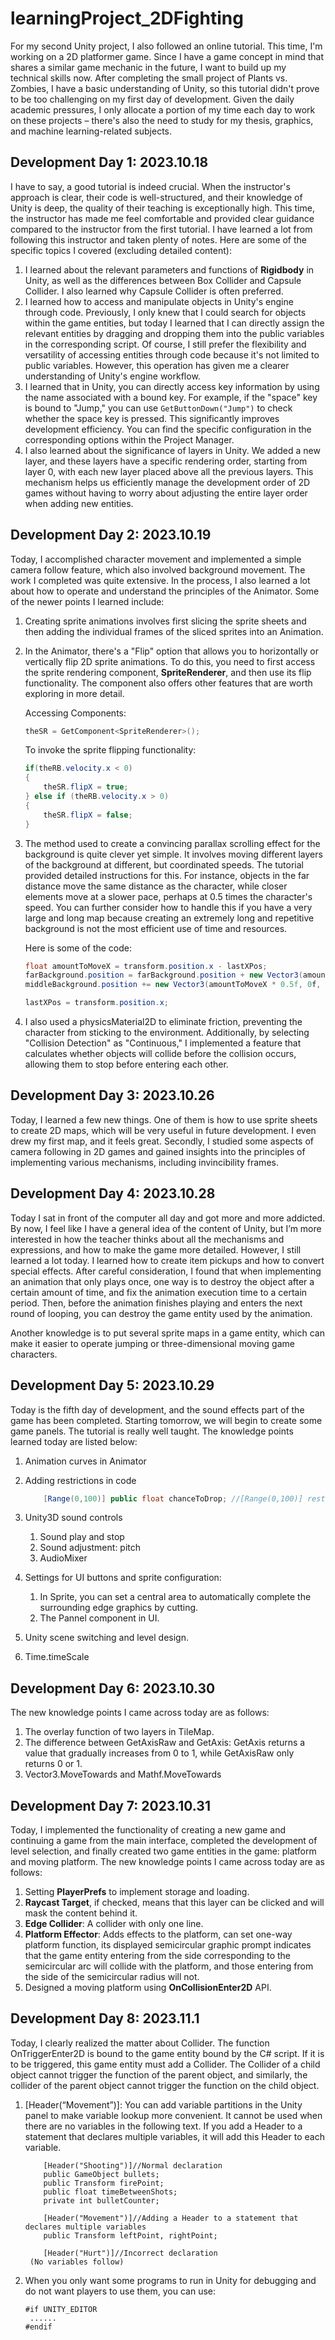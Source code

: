 # learningProject_2DFighting

For my second Unity project, I also followed an online tutorial. This time, I'm working on a 2D platformer game. Since I have a game concept in mind that shares a similar game mechanic in the future, I want to build up my technical skills now. After completing the small project of Plants vs. Zombies, I have a basic understanding of Unity, so this tutorial didn't prove to be too challenging on my first day of development. Given the daily academic pressures, I only allocate a portion of my time each day to work on these projects – there's also the need to study for my thesis, graphics, and machine learning-related subjects.

## Development Day 1: 2023.10.18

I have to say, a good tutorial is indeed crucial. When the instructor's approach is clear, their code is well-structured, and their knowledge of Unity is deep, the quality of their teaching is exceptionally high. This time, the instructor has made me feel comfortable and provided clear guidance compared to the instructor from the first tutorial. I have learned a lot from following this instructor and taken plenty of notes. Here are some of the specific topics I covered (excluding detailed content):

1. I learned about the relevant parameters and functions of **Rigidbody** in Unity, as well as the differences between Box Collider and Capsule Collider. I also learned why Capsule Collider is often preferred.
1. I learned how to access and manipulate objects in Unity's engine through code. Previously, I only knew that I could search for objects within the game entities, but today I learned that I can directly assign the relevant entities by dragging and dropping them into the public variables in the corresponding script. Of course, I still prefer the flexibility and versatility of accessing entities through code because it's not limited to public variables. However, this operation has given me a clearer understanding of Unity's engine workflow.
1. I learned that in Unity, you can directly access key information by using the name associated with a bound key. For example, if the "space" key is bound to "Jump," you can use `GetButtonDown("Jump")` to check whether the space key is pressed. This significantly improves development efficiency. You can find the specific configuration in the corresponding options within the Project Manager.
1. I also learned about the significance of layers in Unity. We added a new layer, and these layers have a specific rendering order, starting from layer 0, with each new layer placed above all the previous layers. This mechanism helps us efficiently manage the development order of 2D games without having to worry about adjusting the entire layer order when adding new entities.



## Development Day 2: 2023.10.19

Today, I accomplished character movement and implemented a simple camera follow feature, which also involved background movement. The work I completed was quite extensive. In the process, I also learned a lot about how to operate and understand the principles of the Animator. Some of the newer points I learned include:

1. Creating sprite animations involves first slicing the sprite sheets and then adding the individual frames of the sliced sprites into an Animation.

2. In the Animator, there's a "Flip" option that allows you to horizontally or vertically flip 2D sprite animations. To do this, you need to first access the sprite rendering component, **SpriteRenderer**, and then use its flip functionality. The component also offers other features that are worth exploring in more detail.

   Accessing Components: 

   ```c#
   theSR = GetComponent<SpriteRenderer>();
   ```

   To invoke the sprite flipping functionality:

   ```C#
   if(theRB.velocity.x < 0) 
   {
       theSR.flipX = true;
   } else if (theRB.velocity.x > 0)
   {
       theSR.flipX = false;
   }
   ```

3. The method used to create a convincing parallax scrolling effect for the background is quite clever yet simple. It involves moving different layers of the background at different, but coordinated speeds. The tutorial provided detailed instructions for this. For instance, objects in the far distance move the same distance as the character, while closer elements move at a slower pace, perhaps at 0.5 times the character's speed. You can further consider how to handle this if you have a very large and long map because creating an extremely long and repetitive background is not the most efficient use of time and resources.

   Here is some of the code:

   ```c#
   float amountToMoveX = transform.position.x - lastXPos;
   farBackground.position = farBackground.position + new Vector3(amountToMoveX,0f,0f);
   middleBackground.position += new Vector3(amountToMoveX * 0.5f, 0f, 0f);
   
   lastXPos = transform.position.x;
   ```

4. I also used a physicsMaterial2D to eliminate friction, preventing the character from sticking to the environment. Additionally, by selecting "Collision Detection" as "Continuous," I implemented a feature that calculates whether objects will collide before the collision occurs, allowing them to stop before entering each other.

## Development Day 3: 2023.10.26

Today, I learned a few new things. One of them is how to use sprite sheets to create 2D maps, which will be very useful in future development. I even drew my first map, and it feels great. Secondly, I studied some aspects of camera following in 2D games and gained insights into the principles of implementing various mechanisms, including invincibility frames.



## Development Day 4: 2023.10.28

Today I sat in front of the computer all day and got more and more addicted. By now, I feel like I have a general idea of the content of Unity, but I’m more interested in how the teacher thinks about all the mechanisms and expressions, and how to make the game more detailed. However, I still learned a lot today. I learned how to create item pickups and how to convert special effects. After careful consideration, I found that when implementing an animation that only plays once, one way is to destroy the object after a certain amount of time, and fix the animation execution time to a certain period. Then, before the animation finishes playing and enters the next round of looping, you can destroy the game entity used by the animation.

Another knowledge is to put several sprite maps in a game entity, which can make it easier to operate jumping or three-dimensional moving game characters.



## Development Day 5: 2023.10.29

Today is the fifth day of development, and the sound effects part of the game has been completed. Starting tomorrow, we will begin to create some game panels. The tutorial is really well taught. The knowledge points learned today are listed below:

1. Animation curves in Animator

2. Adding restrictions in code

   ```C#
       [Range(0,100)] public float chanceToDrop; //[Range(0,100)] restricts the value of chanceToDrop to be between 0-100
   ```

3. Unity3D sound controls

   1. Sound play and stop
   2. Sound adjustment: pitch
   3. AudioMixer

4. Settings for UI buttons and sprite configuration:

   1. In Sprite, you can set a central area to automatically complete the surrounding edge graphics by cutting.
   2. The Pannel component in UI.

5. Unity scene switching and level design.

6. Time.timeScale

## Development Day 6: 2023.10.30

The new knowledge points I came across today are as follows:

1. The overlay function of two layers in TileMap.
2. The difference between GetAxisRaw and GetAxis: GetAxis returns a value that gradually increases from 0 to 1, while GetAxisRaw only returns 0 or 1.
3. Vector3.MoveTowards and Mathf.MoveTowards



## Development Day 7: 2023.10.31

Today, I implemented the functionality of creating a new game and continuing a game from the main interface, completed the development of level selection, and finally created two game entities in the game: platform and moving platform. The new knowledge points I came across today are as follows:

1. Setting **PlayerPrefs** to implement storage and loading.
2. **Raycast Target**, if checked, means that this layer can be clicked and will mask the content behind it.
3. **Edge Collider**: A collider with only one line.
4. **Platform Effector**: Adds effects to the platform, can set one-way platform function, its displayed semicircular graphic prompt indicates that the game entity entering from the side corresponding to the semicircular arc will collide with the platform, and those entering from the side of the semicircular radius will not.
5. Designed a moving platform using **OnCollisionEnter2D** API.

## Development Day 8: 2023.11.1

Today, I clearly realized the matter about Collider. The function OnTriggerEnter2D is bound to the game entity bound by the C# script. If it is to be triggered, this game entity must add a Collider. The Collider of a child object cannot trigger the function of the parent object, and similarly, the collider of the parent object cannot trigger the function on the child object.

1. [Header(“Movement”)]: You can add variable partitions in the Unity panel to make variable lookup more convenient. It cannot be used when there are no variables in the following text. If you add a Header to a statement that declares multiple variables, it will add this Header to each variable.

   ```
       [Header("Shooting")]//Normal declaration
       public GameObject bullets;
       public Transform firePoint;
       public float timeBetweenShots;
       private int bulletCounter;
       
       [Header("Movement")]//Adding a Header to a statement that declares multiple variables
       public Transform leftPoint, rightPoint;
       
       [Header("Hurt")]//Incorrect declaration
   	(No variables follow)
   ```

2. When you only want some programs to run in Unity for debugging and do not want players to use them, you can use:

   ```
   #if UNITY_EDITOR
   	......
   #endif
   ```
